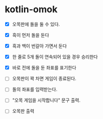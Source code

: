 # kotlin-omok
- [x] 오목판에 돌을 둘 수 있다.
- [x] 흑이 먼저 돌을 둔다
- [x] 흑과 백이 번갈아 가면서 둔다
- [x] 한 줄로 5개 돌이 연속되어 있을 경우 승리한다 
- [x] 바로 전에 돌을 둔 좌표를 표기한다
- [ ] 오목판이 꽉 차면 게임이 종료된다.

- [ ] 돌의 좌표를 입력받는다.

- [ ] "오목 게임을 시작합니다" 문구 출력.
- [ ] 오목판 출력
